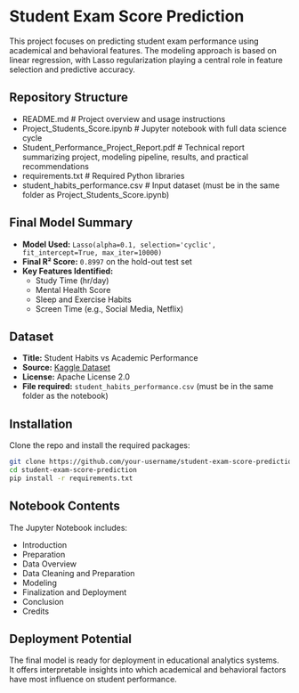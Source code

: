 # Student Exam Score Prediction

This project focuses on predicting student exam performance using academical and behavioral features. The modeling approach is based on linear regression, with Lasso regularization playing a central role in feature selection and predictive accuracy.

## Repository Structure

- README.md # Project overview and usage instructions 
- Project_Students_Score.ipynb # Jupyter notebook with full data science cycle 
- Student_Performance_Project_Report.pdf # Technical report summarizing project, modeling pipeline, results, and practical recommendations
- requirements.txt # Required Python libraries 
- student_habits_performance.csv # Input dataset (must be in the same folder as Project_Students_Score.ipynb)

## Final Model Summary
- **Model Used:** `Lasso(alpha=0.1, selection='cyclic', fit_intercept=True, max_iter=10000)`
- **Final R² Score:** `0.8997` on the hold-out test set
- **Key Features Identified:**
  - Study Time (hr/day)
  - Mental Health Score
  - Sleep and Exercise Habits
  - Screen Time (e.g., Social Media, Netflix)

## Dataset
- **Title:** Student Habits vs Academic Performance  
- **Source:** [Kaggle Dataset](https://www.kaggle.com/datasets/jayaantanaath/student-habits-vs-academic-performance)
- **License:** Apache License 2.0  
- **File required:** `student_habits_performance.csv` (must be in the same folder as the notebook)

## Installation
Clone the repo and install the required packages:
```bash
git clone https://github.com/your-username/student-exam-score-prediction.git
cd student-exam-score-prediction
pip install -r requirements.txt
```

## Notebook Contents
The Jupyter Notebook includes:
- Introduction
- Preparation
- Data Overview
- Data Cleaning and Preparation
- Modeling
- Finalization and Deployment
- Conclusion
- Credits

## Deployment Potential

The final model is ready for deployment in educational analytics systems.  
It offers interpretable insights into which academical and behavioral factors have most influence on student performance.

